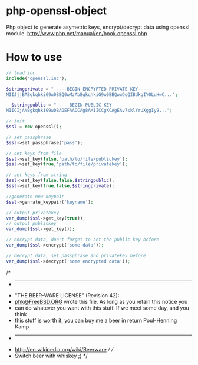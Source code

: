 php-openssl-object
==================

Php object to generate asymetric keys, encrypt/decrypt data using openssl module.
http://www.php.net/manual/en/book.openssl.php


How to use
==========
```php
// load inc
include('openssl.inc');

$stringprivate = "-----BEGIN ENCRYPTED PRIVATE KEY-----
MIIJjjBABgkqhkiG9w0BBQ0wMzAbBgkqhkiG9w0BBQwwDgQIBdkgIY0LuHwC...";

  $stringpublic = "-----BEGIN PUBLIC KEY-----
MIICIjANBgkqhkiG9w0BAQEFAAOCAg8AMIICCgKCAgEAv7sklYrUXggIy9...";

// init
$ssl = new openssl();

// set passphrase
$ssl->set_passphrase('pass');

// set keys from file
$ssl->set_key(false,'path/to/file/publickey');
$ssl->set_key(true,'path/to/file/privatekey');

// set keys from string
$ssl->set_key(false,false,$stringpublic);
$ssl->set_key(true,false,$stringprivate);

//generate new keypair
$ssl->genrate_keypair('keyname');

// output privatekey
var_dump($ssl->get_key(true));
// output publickey
var_dump($ssl->get_key());

// encrypt data, don't forget to set the public key before
var_dump($ssl->encrypt('some data'));

// decrypt data, set passphrase and privatekey before
var_dump($ssl->decrypt('some encrypted data'));
```
/*
 * ----------------------------------------------------------------------------
 * "THE BEER-WARE LICENSE" (Revision 42):
 * <phk@FreeBSD.ORG> wrote this file. As long as you retain this notice you
 * can do whatever you want with this stuff. If we meet some day, and you think
 * this stuff is worth it, you can buy me a beer in return Poul-Henning Kamp
 * ----------------------------------------------------------------------------
 * http://en.wikipedia.org/wiki/Beerware
 */
 /*
  * Switch beer with whiskey ;)
  */
